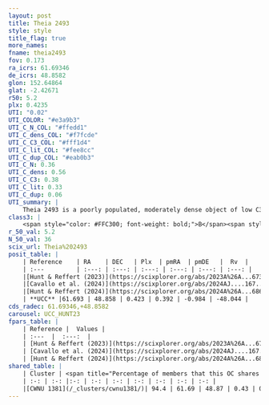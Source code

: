 ```yaml
---
layout: post
title: Theia 2493
style: style
title_flag: true
more_names: 
fname: theia2493
fov: 0.173
ra_icrs: 61.69346
de_icrs: 48.8582
glon: 152.64864
glat: -2.42671
r50: 5.2
plx: 0.4235
UTI: "0.02"
UTI_COLOR: "#e3a9b3"
UTI_C_N_COL: "#ffedd1"
UTI_C_dens_COL: "#f7fcde"
UTI_C_C3_COL: "#fff1d4"
UTI_C_lit_COL: "#fee8cc"
UTI_C_dup_COL: "#eab0b3"
UTI_C_N: 0.36
UTI_C_dens: 0.56
UTI_C_C3: 0.38
UTI_C_lit: 0.33
UTI_C_dup: 0.06
UTI_summary: |
    Theia 2493 is a poorly populated, moderately dense object of low C3 quality. It was recently reported in the literature.<br><br><span style="color: #99180f; font-weight: bold;">Warning: </span>This is very likely a duplicate object, which shares a large percentage of members with at least one previously reported entry.
class3: |
    <span style="color: #FFC300; font-weight: bold;">B</span><span style="color: red; font-weight: bold;">C</span>
r_50_val: 5.2
N_50_val: 36
scix_url: Theia%202493
posit_table: |
    | Reference    | RA    | DEC   | Plx  | pmRA  | pmDE   |  Rv  |
    | :---         | :---: | :---: | :---: | :---: | :---: | :---: |
    |[Hunt & Reffert (2023)](https://scixplorer.org/abs/2023A%26A...673A.114H) | 61.705 | 48.842 | 0.426 | 0.369 | -0.995 | -- |
    |[Cavallo et al. (2024)](https://scixplorer.org/abs/2024AJ....167...12C) | 61.569 | 48.85 | 0.423 | -- | -- | -- |
    |[Hunt & Reffert (2024)](https://scixplorer.org/abs/2024A%26A...686A..42H) | 61.705 | 48.842 | 0.426 | 0.369 | -0.995 | -- |
    | **UCC** |61.693 | 48.858 | 0.423 | 0.392 | -0.984 | -48.044 | 
cds_radec: 61.69346,+48.8582
carousel: UCC_HUNT23
fpars_table: |
    | Reference |  Values |
    | :---  |  :---:  |
    | [Hunt & Reffert (2023)](https://scixplorer.org/abs/2023A%26A...673A.114H) | `AV50=2.315, diffAV50=1.885, MOD50=11.727, logAge50=8.057` |
    | [Cavallo et al. (2024)](https://scixplorer.org/abs/2024AJ....167...12C) | `AV50=2.21, dMod50=11.92, logAge50=8.36, [Fe/H]50=0.59` |
    | [Hunt & Reffert (2024)](https://scixplorer.org/abs/2024A%26A...686A..42H) | `MassJ=265.641` |
shared_table: |
    | Cluster | <span title="Percentage of members that this OC shares with the ones listed">%</span>   | RA   | DEC   | Plx   | pmRA  | pmDE  | Rv | UTI |
    | :-: | :-: |:-: | :-: | :-: | :-: | :-: | :-: | :-: |
    |[CWNU 1381](/_clusters/cwnu1381/)| 94.4 | 61.69 | 48.87 | 0.43 | 0.39 | -0.99 | -48.04 |0.25 |
---
```

